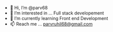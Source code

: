 - 👋 Hi, I’m @parv68
- 👀 I’m interested in ... Full stack developement
- 🌱 I’m currently learning Front end Development
- 📫 Reach me ... parvruhil68@gmail.com


<!---
parv68/parv68 is a ✨ special ✨ repository because its `README.md` (this file) appears on your GitHub profile.
You can click the Preview link to take a look at your changes.
--->
